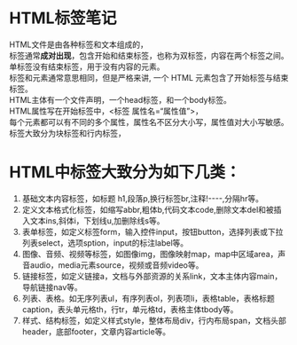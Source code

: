 # HTML标签笔记
HTML文件是由各种标签和文本组成的，<br>
标签通常**成对出现**，包含开始和结束标签，也称为双标签，内容在两个标签之间。<br>
单标签没有结束标签，用于没有内容的元素。<br>
标签和元素通常意思相同，但是严格来讲, 一个 HTML 元素包含了开始标签与结束标签。<br>
HTML主体有一个文件声明，一个head标签，和一个body标签。<br>
HTML属性写在开始标签中，<标签 属性名=“属性值”>，<br>
每个元素都可以有不同的多个属性，属性名不区分大小写，属性值对大小写敏感。<br>
标签大致分为块标签和行内标签，<br>

# HTML中标签大致分为如下几类：
1. 基础文本内容标签，如标题 h1,段落p,换行标签br,注释!----,分隔hr等。
2. 定义文本格式化标签，如缩写abbr,粗体b,代码文本code,删除文本del和被插入文本ins,斜体i，下划线u,加删除线s等。
3. 表单标签，如定义标签form，输入控件input，按钮button，选择列表或下拉列表select，选项sption，input的标注label等。
4. 图像、音频、视频等标签，如图像img，图像映射map，map中区域area，声音audio，media元素source，视频或音频video等。
5. 链接标签，如定义链接a，文档与外部资源的关系link，文本主体内容main，导航链接nav等。
6. 列表、表格。如无序列表ul，有序列表ol，列表项li，表格table，表格标题caption，表头单元格th，行tr，单元格td，表格主体tbody等。
7. 样式、结构标签，如定义样式style，整体布局div，行内布局span，文档头部header，底部footer，文章内容article等。
